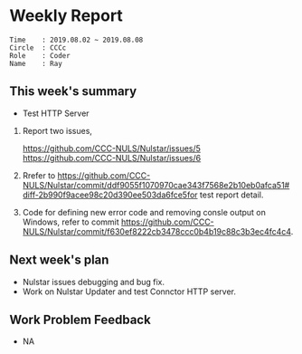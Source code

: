 # Weekly Report 
```
Time    : 2019.08.02 ~ 2019.08.08
Circle	: CCCc
Role    : Coder
Name    : Ray
```
## This week's summary

- Test HTTP Server

1. Report two issues,

    https://github.com/CCC-NULS/Nulstar/issues/5
    https://github.com/CCC-NULS/Nulstar/issues/6

2. Rrefer to https://github.com/CCC-NULS/Nulstar/commit/ddf9055f1070970cae343f7568e2b10eb0afca51#diff-2b990f9acee98c20d390ee503da6fce5for test report detail.
3. Code for defining new error code and removing consle output on Windows, refer to commit https://github.com/CCC-NULS/Nulstar/commit/f630ef8222cb3478ccc0b4b19c88c3b3ec4fc4c4.

## Next week's plan

  - Nulstar issues debugging and bug fix.
  - Work on Nulstar Updater and test Connctor HTTP server.

## Work Problem Feedback

- NA


